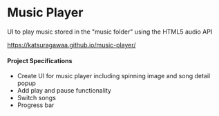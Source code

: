 # Music Player
UI to play music stored in the "music folder" using the HTML5 audio API

https://katsuragawaa.github.io/music-player/

#### Project Specifications
* Create UI for music player including spinning image and song detail popup
* Add play and pause functionality
* Switch songs
* Progress bar
